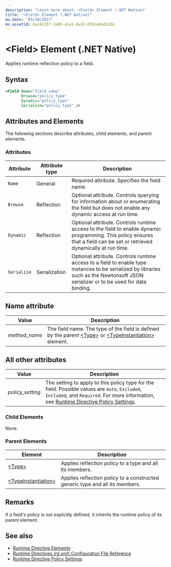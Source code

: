 ```yaml
---
description: "Learn more about: <Field> Element (.NET Native)"
title: "<Field> Element (.NET Native)"
ms.date: "03/30/2017"
ms.assetid: 6a14125f-1a8d-41a1-8a32-659ca0ad12de
---
```

# \<Field> Element (.NET Native)

Applies runtime reflection policy to a field.  
  
## Syntax  
  
```xml  
<Field Name="field_name"  
       Browse="policy_type"  
       Dynamic="policy_type"  
       Serialize="policy_type" />  
```  
  
## Attributes and Elements  

 The following sections describe attributes, child elements, and parent elements.  
  
### Attributes  
  
|Attribute|Attribute type|Description|  
|---------------|--------------------|-----------------|  
|`Name`|General|Required attribute. Specifies the field name.|  
|`Browse`|Reflection|Optional attribute. Controls querying for information about or enumerating the field but does not enable any dynamic access at run time.|  
|`Dynamic`|Reflection|Optional attribute. Controls runtime access to the field to enable dynamic programming. This policy ensures that a field can be set or retrieved dynamically at run time.|  
|`Serialize`|Serialization|Optional attribute. Controls runtime access to a field to enable type instances to be serialized by libraries such as the Newtonsoft JSON serializer or to be used for data binding.|  
  
## Name attribute  
  
|Value|Description|  
|-----------|-----------------|  
|*method_name*|The field name. The type of the field is defined by the parent [\<Type>](type-element-net-native.md) or [\<TypeInstantiation>](typeinstantiation-element-net-native.md) element.|  
  
## All other attributes  
  
|Value|Description|  
|-----------|-----------------|  
|*policy_setting*|The setting to apply to this policy type for the field. Possible values are `Auto`, `Excluded`, `Included`, and `Required`. For more information, see [Runtime Directive Policy Settings](runtime-directive-policy-settings.md).|  
  
### Child Elements  

 None.  
  
### Parent Elements  
  
|Element|Description|  
|-------------|-----------------|  
|[\<Type>](type-element-net-native.md)|Applies reflection policy to a type and all its members.|  
|[\<TypeInstantiation>](typeinstantiation-element-net-native.md)|Applies reflection policy to a constructed generic type and all its members.|  
  
## Remarks  

 If a field's policy is not explicitly defined, it inherits the runtime policy of its parent element.  
  
## See also

- [Runtime Directive Elements](runtime-directive-elements.md)
- [Runtime Directives (rd.xml) Configuration File Reference](runtime-directives-rd-xml-configuration-file-reference.md)
- [Runtime Directive Policy Settings](runtime-directive-policy-settings.md)
